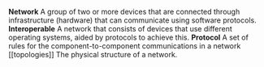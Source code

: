 **Network**
	A group of two or more devices that are connected through infrastructure (hardware) that can communicate using software protocols.
**Interoperable**
	A network that consists of devices that use different operating systems, aided by protocols to achieve this.
**Protocol**
	A set of rules for the component-to-component communications in a network
[[topologies]]
	The physical structure of a network.
